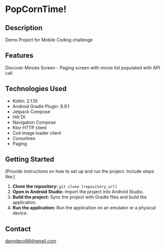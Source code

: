 # PopCornTime!

## Description

Demo Project for Mobile Coding challenge

## Features
Discover Movies Screen - Paging screen with movie list populated with API call

## Technologies Used

*   Kotlin: 2.1.10
*   Android Gradle Plugin: 8.9.1
*   Jetpack Compose
*   Hilt DI
*   Navigation Compose
*   Ktor HTTP client
*   Coil image loader client
*   Coroutines
*   Paging

## Getting Started

[Provide instructions on how to set up and run the project. Include steps like:]

1.  **Clone the repository:**  `git clone [repository_url]`
2.  **Open in Android Studio:**  Import the project into Android Studio.
3.  **Build the project:**  Sync the project with Gradle files and build the application.
4.  **Run the application:**  Run the application on an emulator or a physical device.

## Contact

danydevx86@gmail.com